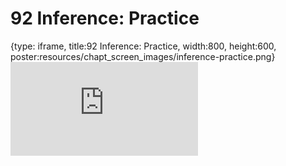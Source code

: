 # 92 Inference: Practice
 
{type: iframe, title:92 Inference: Practice, width:800, height:600, poster:resources/chapt_screen_images/inference-practice.png}
![](https://datatrail-jhu.github.io/DataTrail/no_toc/inference-practice.html)
 

 
